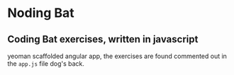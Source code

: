 Noding Bat
====================

Coding Bat exercises, written in javascript
---------------------

yeoman scaffolded angular app, the exercises are found
commented out in the `app.js` file
dog's back.

<!-- ### Header 3

> This is a blockquote.
> 
> This is the second paragraph in the blockquote.
>
> ## This is an H2 in a blockquote
 -->